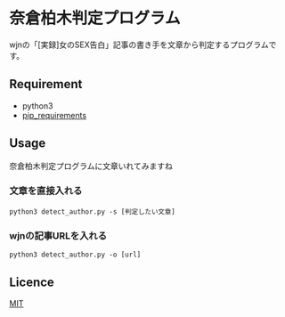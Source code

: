 奈倉柏木判定プログラム
====

wjnの「[実録]女のSEX告白」記事の書き手を文章から判定するプログラムです。

## Requirement

- python3
- [pip_requirements](https://github.com/hanarchy/DetectWjnAuthor/pip_requirements)

## Usage

奈倉柏木判定プログラムに文章いれてみますね

### 文章を直接入れる

`python3 detect_author.py -s [判定したい文章]`

### wjnの記事URLを入れる

`python3 detect_author.py -o [url]`

## Licence

[MIT](https://github.com/hanarchy/DetectWjnAuthor/LICENSE)

